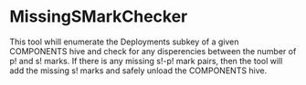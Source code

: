# MissingSMarkChecker
This tool whill enumerate the Deployments subkey of a given COMPONENTS hive and check for any disperencies between the number of p! and s! marks. If there is any missing
s!-p! mark pairs, then the tool will add the missing s! marks and safely unload the COMPONENTS hive.
